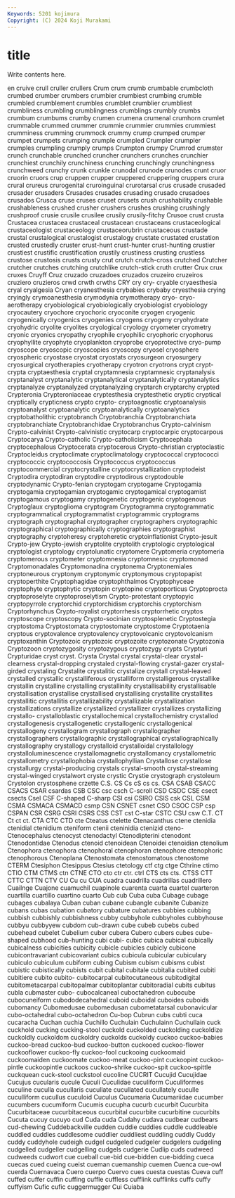 ```yaml
---
Keywords: 5201 kojimura
Copyright: (C) 2024 Koji Murakami
---
```


# title

Write contents here.



en cruive
crull cruller crullers Crum crum crumb crumbable crumbcloth crumbed crumber
crumbers crumbier crumbiest crumbing crumble crumbled crumblement crumbles crumblet crumblier
crumbliest crumbliness crumbling crumblingness crumblings crumbly crumbs crumbum crumbums crumby
crumen crumena crumenal crumhorn crumlet crummable crummed crummer crummie crummier
crummies crummiest crumminess crumming crummock crummy crump crumped crumper crumpet
crumpets crumping crumple crumpled Crumpler crumpler crumples crumpling crumply crumps
Crumpton crumpy Crumrod crumster crunch crunchable crunched cruncher crunchers crunches
crunchier crunchiest crunchily crunchiness crunching crunchingly crunchingness crunchweed crunchy crunk
crunkle crunodal crunode crunodes crunt cruor cruorin cruors crup cruppen
crupper cruppered cruppering cruppers crura crural crureus crurogenital cruroinguinal crurotarsal
crus crusade crusaded crusader crusaders Crusades crusades crusading crusado crusadoes
crusados Crusca cruse cruses cruset crusets crush crushability crushable crushableness
crushed crusher crushers crushes crushing crushingly crushproof crusie crusile crusilee
crusily crusily-fitchy Crusoe crust crusta Crustacea crustacea crustaceal crustacean crustaceans
crustaceological crustaceologist crustaceology crustaceorubrin crustaceous crustade crustal crustalogical crustalogist crustalogy
crustate crustated crustation crusted crustedly cruster crust-hunt crust-hunter crust-hunting crustier
crustiest crustific crustification crustily crustiness crusting crustless crustose crustosis crusts
crusty crut crutch crutch-cross crutched Crutcher crutcher crutches crutching crutchlike
crutch-stick cruth crutter Crux crux cruxes Cruyff Cruz cruzado cruzadoes
cruzados cruzeiro cruzeiros cruziero cruzieros crwd crwth crwths CRY cry
cry- cryable cryaesthesia cryal cryalgesia Cryan cryanesthesia crybabies crybaby cryesthesia
crying cryingly crymoanesthesia crymodynia crymotherapy cryo- cryo-aerotherapy cryobiological cryobiologically cryobiologist
cryobiology cryocautery cryochore cryochoric cryoconite cryogen cryogenic cryogenically cryogenics cryogenies
cryogens cryogeny cryohydrate cryohydric cryolite cryolites cryological cryology cryometer cryometry
cryonic cryonics cryopathy cryophile cryophilic cryophoric cryophorus cryophyllite cryophyte cryoplankton
cryoprobe cryoprotective cryo-pump cryoscope cryoscopic cryoscopies cryoscopy cryosel cryosphere cryospheric
cryostase cryostat cryostats cryosurgeon cryosurgery cryosurgical cryotherapies cryotherapy cryotron cryotrons
crypt crypt- crypta cryptaesthesia cryptal cryptamnesia cryptamnesic cryptanalysis cryptanalyst cryptanalytic
cryptanalytical cryptanalytically cryptanalytics cryptanalyze cryptanalyzed cryptanalyzing cryptarch cryptarchy crypted Crypteronia
Crypteroniaceae cryptesthesia cryptesthetic cryptic cryptical cryptically crypticness crypto crypto- cryptoagnostic
cryptoanalysis cryptoanalyst cryptoanalytic cryptoanalytically cryptoanalytics cryptobatholithic cryptobranch Cryptobranchia Cryptobranchiata cryptobranchiate
Cryptobranchidae Cryptobranchus Crypto-calvinism Crypto-calvinist Crypto-calvinistic cryptocarp cryptocarpic cryptocarpous Cryptocarya Crypto-catholic
Crypto-catholicism Cryptocephala cryptocephalous Cryptocerata cryptocerous Crypto-christian cryptoclastic Cryptocleidus cryptoclimate cryptoclimatology
cryptococcal cryptococci cryptococcic cryptococcosis Cryptococcus cryptococcus cryptocommercial cryptocrystalline cryptocrystallization cryptodeist
Cryptodira cryptodiran cryptodire cryptodirous cryptodouble cryptodynamic Crypto-fenian cryptogam cryptogame Cryptogamia
cryptogamia cryptogamian cryptogamic cryptogamical cryptogamist cryptogamous cryptogamy cryptogenetic cryptogenic cryptogenous
Cryptoglaux cryptoglioma cryptogram Cryptogramma cryptogrammatic cryptogrammatical cryptogrammatist cryptogrammic cryptograms cryptograph
cryptographal cryptographer cryptographers cryptographic cryptographical cryptographically cryptographies cryptographist cryptography cryptoheresy
cryptoheretic cryptoinflationist Crypto-jesuit Crypto-jew Crypto-jewish cryptolite cryptolith cryptologic cryptological cryptologist
cryptology cryptolunatic cryptomere Cryptomeria cryptomeria cryptomerous cryptometer cryptomnesia cryptomnesic cryptomonad
Cryptomonadales Cryptomonadina cryptonema Cryptonemiales cryptoneurous cryptonym cryptonymic cryptonymous cryptopapist cryptoperthite
Cryptophagidae cryptophthalmos Cryptophyceae cryptophyte cryptophytic cryptopin cryptopine cryptoporticus Cryptoprocta cryptoproselyte
cryptoproselytism Crypto-protestant cryptopyic cryptopyrrole cryptorchid cryptorchidism cryptorchis cryptorchism Cryptorhynchus Crypto-royalist
cryptorrhesis cryptorrhetic cryptos cryptoscope cryptoscopy Crypto-socinian cryptosplenetic Cryptostegia cryptostoma Cryptostomata
cryptostomate cryptostome Cryptotaenia cryptous cryptovalence cryptovalency cryptovolcanic cryptovolcanism cryptoxanthin Cryptozoic
cryptozoic cryptozoite cryptozonate Cryptozonia Cryptozoon cryptozygosity cryptozygous cryptozygy crypts Crypturi
Crypturidae cryst cryst. Crysta Crystal crystal crystal-clear crystal-clearness crystal-dropping crystaled
crystal-flowing crystal-gazer crystal-girded crystaling Crystalite crystalitic crystalize crystall crystal-leaved crystalled
crystallic crystalliferous crystalliform crystalligerous crystallike crystallin crystalline crystalling crystallinity crystallisability
crystallisable crystallisation crystallise crystallised crystallising crystallite crystallites crystallitic crystallitis crystallizability
crystallizable crystallization crystallizations crystallize crystallized crystallizer crystallizes crystallizing crystallo- crystalloblastic
crystallochemical crystallochemistry crystallod crystallogenesis crystallogenetic crystallogenic crystallogenical crystallogeny crystallogram crystallograph
crystallographer crystallographers crystallographic crystallographical crystallographically crystallography crystallogy crystalloid crystalloidal crystallology
crystalloluminescence crystallomagnetic crystallomancy crystallometric crystallometry crystallophobia crystallophyllian Crystallose crystallose crystallurgy
crystal-producing crystals crystal-smooth crystal-streaming crystal-winged crystalwort cryste crystic Crystie crystograph
crystoleum Crystolon crystosphene crzette C.S. CS Cs cS cs cs.
CSA CSAB CSACC CSACS CSAR csardas CSB CSC csc csch
C-scroll CSD CSDC CSE csect csects Csel CSF C-shaped C-sharp
CSI csi CSIRO CSIS csk CSL CSM CSMA CSMACA CSMACD
csmp CSN CSNET csnet CSO CSOC CSP csp CSPAN CSR
CSRG CSRI CSRS CSS CST cst C-star CSTC CSU csw
C.T. CT Ct ct ct. CTA CTC CTD cte Cteatus
ctelette Ctenacanthus ctene ctenidia ctenidial ctenidium cteniform ctenii cteninidia ctenizid
cteno- Ctenocephalus ctenocyst ctenodactyl Ctenodipterini ctenodont Ctenodontidae Ctenodus ctenoid ctenoidean
Ctenoidei ctenoidian ctenolium Ctenophora ctenophora ctenophoral ctenophoran ctenophore ctenophoric ctenophorous
Ctenoplana Ctenostomata ctenostomatous ctenostome CTERM Ctesiphon Ctesippus Ctesius ctetology ctf
ctg ctge Cthrine ctimo CTIO CTM CTMS ctn CTNE CTO
cto ctr ctr. ctrl CTS cts cts. CTSS CTT CTTC
CTTN CTV CU Cu cu CUA cuadra cuadrilla cuadrillas cuadrillero
Cuailnge Cuajone cuamuchil cuapinole cuarenta cuarta cuartel cuarteron cuartilla cuartillo
cuartino cuarto Cub cub Cuba cuba Cubage cubage cubages cubalaya
Cuban cuban cubane cubangle cubanite Cubanize cubans cubas cubation cubatory
cubature cubatures cubbies cubbing cubbish cubbishly cubbishness cubby cubbyhole cubbyholes
cubbyhouse cubbyu cubbyyew cubdom cub-drawn cube cubeb cubebs cubed cubehead
cubelet Cubelium cuber cubera Cubero cubers cubes cube-shaped cubhood cub-hunting
cubi cubi- cubic cubica cubical cubically cubicalness cubicities cubicity cubicle
cubicles cubicly cubicone cubicontravariant cubicovariant cubics cubicula cubicular cubiculary cubiculo
cubiculum cubiform cubing Cubism cubism cubisms cubist cubistic cubistically cubists
cubit cubital cubitale cubitalia cubited cubiti cubitiere cubito cubito- cubitocarpal
cubitocutaneous cubitodigital cubitometacarpal cubitopalmar cubitoplantar cubitoradial cubits cubitus cubla cubmaster
cubo- cubocalcaneal cuboctahedron cubocube cubocuneiform cubododecahedral cuboid cuboidal cuboides cuboids
cubomancy Cubomedusae cubomedusan cubometatarsal cubonavicular cubo-octahedral cubo-octahedron Cu-bop Cubrun cubs
cubti cuca cucaracha Cuchan cuchia Cuchillo Cuchulain Cuchulainn Cuchullain cuck
cuckhold cucking cucking-stool cuckold cuckolded cuckolding cuckoldize cuckoldly cuckoldom cuckoldry
cuckolds cuckoldy cuckoo cuckoo-babies cuckoo-bread cuckoo-bud cuckoo-button cuckooed cuckoo-flower cuckooflower
cuckoo-fly cuckoo-fool cuckooing cuckoomaid cuckoomaiden cuckoomate cuckoo-meat cuckoo-pint cuckoopint cuckoo-pintle
cuckoopintle cuckoos cuckoo-shrike cuckoo-spit cuckoo-spittle cuckquean cuck-stool cuckstool cucoline CUCRIT
Cucujid Cucujidae Cucujus cucularis cucule Cuculi Cuculidae cuculiform Cuculiformes cuculine
cuculla cucullaris cucullate cucullated cucullately cuculle cuculliform cucullus cuculoid Cuculus
Cucumaria Cucumariidae cucumber cucumbers cucumiform Cucumis cucupha cucurb cucurbit Cucurbita
Cucurbitaceae cucurbitaceous cucurbital cucurbite cucurbitine cucurbits Cucuta cucuy cucuyo cud
Cuda cuda Cudahy cudava cudbear cudbears cud-chewing Cuddebackville cudden cuddie
cuddies cuddle cuddleable cuddled cuddles cuddlesome cuddlier cuddliest cuddling cuddly
Cuddy cuddy cuddyhole cudeigh cudgel cudgeled cudgeler cudgelers cudgeling cudgelled
cudgeller cudgelling cudgels cudgerie Cudlip cuds cudweed cudweeds cudwort cue
cueball cue-bid cue-bidden cue-bidding cueca cuecas cued cueing cueist cueman
cuemanship cuemen Cuenca cue-owl cuerda Cuernavaca Cuero cuerpo Cuervo cues
cuesta cuestas Cueva cuff cuffed cuffer cuffin cuffing cuffle cuffless
cufflink cufflinks cuffs cuffy cuffyism Cufic cufic cuggermugger Cui Cuiaba

